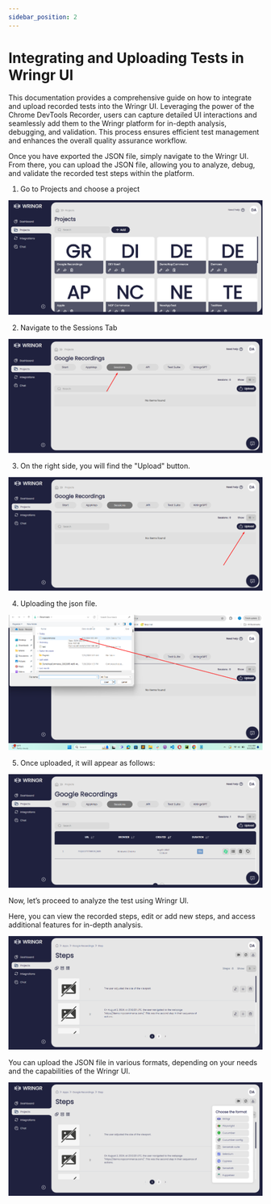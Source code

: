 ```yaml
---
sidebar_position: 2
---
```


# Integrating and Uploading Tests in Wringr UI

This documentation provides a comprehensive guide on how to integrate and upload recorded tests into the Wringr UI. Leveraging the power of the Chrome DevTools Recorder, users can capture detailed UI interactions and seamlessly add them to the Wringr platform for in-depth analysis, debugging, and validation. This process ensures efficient test management and enhances the overall quality assurance workflow.

Once you have exported the JSON file, simply navigate to the Wringr UI. From there, you can upload the JSON file, allowing you to analyze, debug, and validate the recorded test steps within the platform. 

1. Go to Projects and choose a project

![Recorder](/img/recupload1.png)

2. Navigate to the Sessions Tab

![Recorder](/img/recupload2.png)

3. On the right side, you will find the "Upload" button.

![Recorder](/img/recupload3.png)

4. Uploading the json file. 

![Recorder](/img/recupload4.png)

5. Once uploaded, it will appear as follows:

![Recorder](/img/recupload5.png)

Now, let’s proceed to analyze the test using Wringr UI.

Here, you can view the recorded steps, edit or add new steps, and access additional features for in-depth analysis.

![Recorder](/img/recupload6.png)

You can upload the JSON file in various formats, depending on your needs and the capabilities of the Wringr UI.

![Recorder](/img/recupload7.png)






